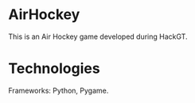 # AirHockey
This is an Air Hockey game developed during HackGT.

# Technologies

Frameworks: Python, Pygame.

